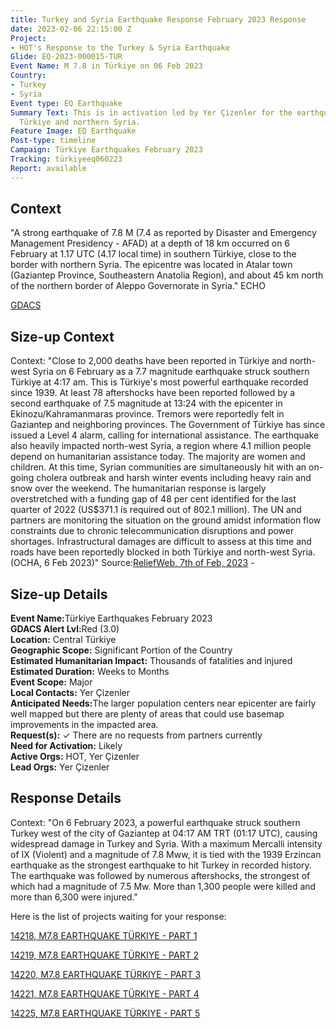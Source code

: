 ```yaml
---
title: Turkey and Syria Earthquake Response February 2023 Response
date: 2023-02-06 22:15:00 Z
Project:
- HOT's Response to the Turkey & Syria Earthquake
Glide: EQ-2023-000015-TUR
Event Name: M 7.8 in Türkiye on 06 Feb 2023
Country:
- Turkey
- Syria
Event type: EQ Earthquake
Summary Text: This is in activation led by Yer Çizenler for the earthquake in Central
  Türkiye and northern Syria.
Feature Image: EQ Earthquake
Post-type: timeline
Campaign: Türkiye Earthquakes February 2023
Tracking: türkiyeeq060223
Report: available
---
```


<h2>Context</h2>

"A strong earthquake of 7.8 M (7.4 as reported by Disaster and Emergency Management Presidency - AFAD) at a depth of 18 km occurred on 6 February at 1.17 UTC (4.17 local time) in southern Türkiye, close to the border with northern Syria. The epicentre was located in Atalar town (Gaziantep Province, Southeastern Anatolia Region), and about 45 km north of the northern border of Aleppo Governorate in Syria." ECHO

<a href="https://www.gdacs.org/report.aspx?eventtype=EQ&eventid=1357372" target="_blank">GDACS</a>

<h2>Size-up Context</h2>

Context: "Close to 2,000 deaths have been reported in Türkiye and north-west Syria on 6 February as a 7.7 magnitude earthquake struck southern Türkiye at 4:17 am. This is Türkiye's most powerful earthquake recorded since 1939. At least 78 aftershocks have been reported followed by a second earthquake of 7.5 magnitude at 13:24 with the epicenter in Ekinozu/Kahramanmaras province. Tremors were reportedly felt in Gaziantep and neighboring provinces. The Government of Türkiye has since issued a Level 4 alarm, calling for international assistance. The earthquake also heavily impacted north-west Syria, a region where 4.1 million people depend on humanitarian assistance today. The majority are women and children. At this time, Syrian communities are simultaneously hit with an on-going cholera outbreak and harsh winter events including heavy rain and snow over the weekend. The humanitarian response is largely overstretched with a funding gap of 48 per cent identified for the last quarter of 2022 (US$371.1 is required out of 802.1 million). The UN and partners are monitoring the situation on the ground amidst information flow constraints due to chronic telecommunication disruptions and power shortages. Infrastructural damages are difficult to assess at this time and roads have been reportedly blocked in both Türkiye and north-west Syria. (OCHA, 6 Feb 2023)" 
Source:<a href=" https://reliefweb.int/disaster/eq-2023-000015-tur">ReliefWeb, 7th of Feb, 2023</a> - 


<h2>Size-up Details</h2>

<strong>Event Name:</strong>Türkiye Earthquakes February 2023<br>
<strong>GDACS Alert Lvl:</strong>Red (3.0)<br>
<strong>Location:</strong>  Central Türkiye<br>
<strong>Geographic Scope:</strong> Significant Portion of the Country<br>
<strong>Estimated Humanitarian Impact:</strong> Thousands of fatalities and injured <br>
<strong>Estimated Duration:</strong> Weeks to Months<br>
<strong>Event Scope:</strong> Major<br>
<strong>Local Contacts:</strong> Yer Çizenler<br>
<strong>Anticipated Needs:</strong>The larger population centers near epicenter are fairly well mapped but there are plenty of areas that could use basemap improvements in the impacted area.<br>
<strong>Request(s):</strong> ✓
There are no requests from partners currently<br>
<strong>Need for Activation:</strong> Likely<br>
<strong>Active Orgs:</strong> HOT, Yer Çizenler<br>
<strong>Lead Orgs:</strong> Yer Çizenler<be>

<h2>Response Details</h2>

Context: "On 6 February 2023, a powerful earthquake struck southern Turkey west of the city of Gaziantep at 04:17 AM TRT (01:17 UTC), causing widespread damage in Turkey and Syria. With a maximum Mercalli intensity of IX (Violent) and a magnitude of 7.8 Mww, it is tied with the 1939 Erzincan earthquake as the strongest earthquake to hit Turkey in recorded history. The earthquake was followed by numerous aftershocks, the strongest of which had a magnitude of 7.5 Mw. More than 1,300 people were killed and more than 6,300 were injured." 

Here is the list of projects waiting for your response:

<a href="https://tasks.hotosm.org/projects/14218">14218, M7.8 EARTHQUAKE TÜRKIYE - PART 1</a>

<a href="https://tasks.hotosm.org/projects/14219">14219, M7.8 EARTHQUAKE TÜRKIYE - PART 2</a>

<a href="https://tasks.hotosm.org/projects/14220">14220, M7.8 EARTHQUAKE TÜRKIYE - PART 3</a>

<a href="https://tasks.hotosm.org/projects/14221">14221, M7.8 EARTHQUAKE TÜRKIYE - PART 4</a>

<a href="https://tasks.hotosm.org/projects/14225">14225, M7.8 EARTHQUAKE TÜRKIYE - PART 5</a>